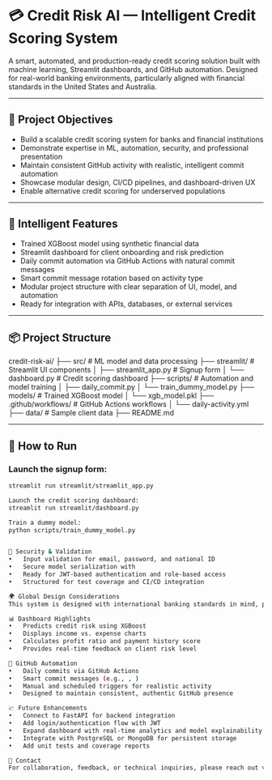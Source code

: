 # 💳 Credit Risk AI — Intelligent Credit Scoring System

A smart, automated, and production-ready credit scoring solution built with machine learning, Streamlit dashboards, and GitHub automation. Designed for real-world banking environments, particularly aligned with financial standards in the United States and Australia.

---

## 🎯 Project Objectives

- Build a scalable credit scoring system for banks and financial institutions  
- Demonstrate expertise in ML, automation, security, and professional presentation  
- Maintain consistent GitHub activity with realistic, intelligent commit automation  
- Showcase modular design, CI/CD pipelines, and dashboard-driven UX  
- Enable alternative credit scoring for underserved populations

---

## 🧠 Intelligent Features

- Trained XGBoost model using synthetic financial data  
- Streamlit dashboard for client onboarding and risk prediction  
- Daily commit automation via GitHub Actions with natural commit messages  
- Smart commit message rotation based on activity type  
- Modular project structure with clear separation of UI, model, and automation  
- Ready for integration with APIs, databases, or external services

---

## 📦 Project Structure
credit-risk-ai/ ├── src/                  # ML model and data processing ├── streamlit/            # Streamlit UI components │   ├── streamlit_app.py  # Signup form │   └── dashboard.py      # Credit scoring dashboard ├── scripts/              # Automation and model training │   ├── daily_commit.py │   └── train_dummy_model.py ├── models/               # Trained XGBoost model │   └── xgb_model.pkl ├── .github/workflows/    # GitHub Actions workflows │   └── daily-activity.yml ├── data/                 # Sample client data ├── README.md



---

## 🚀 How to Run

### Launch the signup form:

```bash
streamlit run streamlit/streamlit_app.py

Launch the credit scoring dashboard:
streamlit run streamlit/dashboard.py

Train a dummy model:
python scripts/train_dummy_model.py


🔐 Security & Validation
• 	Input validation for email, password, and national ID
• 	Secure model serialization with 
• 	Ready for JWT-based authentication and role-based access
• 	Structured for test coverage and CI/CD integration

🌍 Global Design Considerations
This system is designed with international banking standards in mind, particularly those used in the United States and Australia. It reflects real-world credit scoring logic and is adaptable to various financial environments.

📊 Dashboard Highlights
• 	Predicts credit risk using XGBoost
• 	Displays income vs. expense charts
• 	Calculates profit ratio and payment history score
• 	Provides real-time feedback on client risk level

🤖 GitHub Automation
• 	Daily commits via GitHub Actions
• 	Smart commit messages (e.g., , )
• 	Manual and scheduled triggers for realistic activity
• 	Designed to maintain consistent, authentic GitHub presence

📈 Future Enhancements
• 	Connect to FastAPI for backend integration
• 	Add login/authentication flow with JWT
• 	Expand dashboard with real-time analytics and model explainability
• 	Integrate with PostgreSQL or MongoDB for persistent storage
• 	Add unit tests and coverage reports

📧 Contact
For collaboration, feedback, or technical inquiries, please reach out via GitHub or the contact information listed in the profile.
